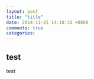 ```yaml
---
layout: post
title: "title"
date: 2014-11-25 14:10:32 +0800
comments: true
categories: 
---
```


## test
test
